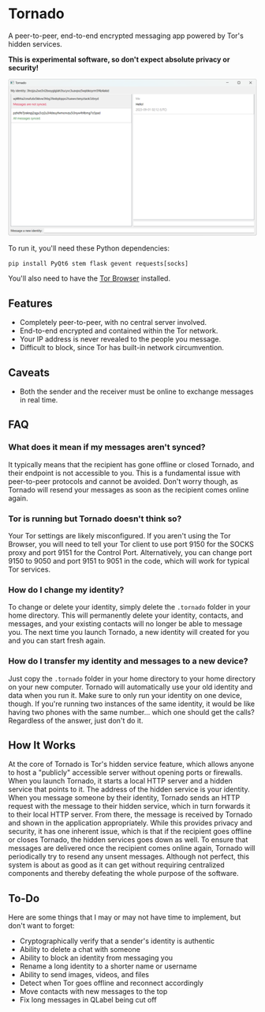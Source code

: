 # Tornado
A peer-to-peer, end-to-end encrypted messaging app powered by Tor's hidden services.

**This is experimental software, so don't expect absolute privacy or security!**

<img src="screenshot.png" width="600">

To run it, you'll need these Python dependencies:
```
pip install PyQt6 stem flask gevent requests[socks]
```
You'll also need to have the [Tor Browser](https://www.torproject.org/download/) installed.

## Features
<ul>
	<li>Completely peer-to-peer, with no central server involved.</li>
	<li>End-to-end encrypted and contained within the Tor network.</li>
	<li>Your IP address is never revealed to the people you message.</li>
	<li>Difficult to block, since Tor has built-in network circumvention.</li>
</ul>

## Caveats
<ul>
	<li>Both the sender and the receiver must be online to exchange messages in real time.</li>
</ul>

## FAQ
### What does it mean if my messages aren't synced?
It typically means that the recipient has gone offline or closed Tornado, and their endpoint is not accessible to you. This is a fundamental issue with peer-to-peer protocols and cannot be avoided. Don't worry though, as Tornado will resend your messages as soon as the recipient comes online again.

### Tor is running but Tornado doesn't think so?
Your Tor settings are likely misconfigured. If you aren't using the Tor Browser, you will need to tell your Tor client to use port 9150 for the SOCKS proxy and port 9151 for the Control Port. Alternatively, you can change port 9150 to 9050 and port 9151 to 9051 in the code, which will work for typical Tor services.

### How do I change my identity?
To change or delete your identity, simply delete the `.tornado` folder in your home directory. This will permanently delete your identity, contacts, and messages, and your existing contacts will no longer be able to message you. The next time you launch Tornado, a new identity will created for you and you can start fresh again.

### How do I transfer my identity and messages to a new device?
Just copy the `.tornado` folder in your home directory to your home directory on your new computer. Tornado will automatically use your old identity and data when you run it. Make sure to only run your identity on one device, though. If you're running two instances of the same identity, it would be like having two phones with the same number... which one should get the calls? Regardless of the answer, just don't do it.

## How It Works
At the core of Tornado is Tor's hidden service feature, which allows anyone to host a "publicly" accessible server without opening ports or firewalls. When you launch Tornado, it starts a local HTTP server and a hidden service that points to it. The address of the hidden service is your identity. When you message someone by their identity, Tornado sends an HTTP request with the message to their hidden service, which in turn forwards it to their local HTTP server. From there, the message is received by Tornado and shown in the application appropriately. While this provides privacy and security, it has one inherent issue, which is that if the recipient goes offline or closes Tornado, the hidden services goes down as well. To ensure that messages are delivered once the recipient comes online again, Tornado will periodically try to resend any unsent messages. Although not perfect, this system is about as good as it can get without requiring centralized components and thereby defeating the whole purpose of the software.

## To-Do
Here are some things that I may or may not have time to implement, but don't want to forget:
<ul>
	<li>Cryptographically verify that a sender's identity is authentic</li>
	<li>Ability to delete a chat with someone</li>
	<li>Ability to block an identity from messaging you</li>
	<li>Rename a long identity to a shorter name or username</li>
	<li>Ability to send images, videos, and files</li>
	<li>Detect when Tor goes offline and reconnect accordingly</li>
	<li>Move contacts with new messages to the top</li>
	<li>Fix long messages in QLabel being cut off</li>
</ul>
